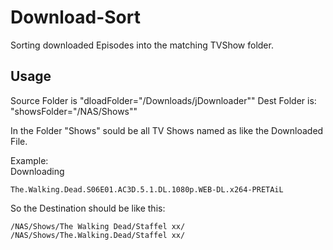 # Download-Sort
Sorting downloaded Episodes into the matching TVShow folder.

Usage
----
Source Folder is  "dloadFolder="/Downloads/jDownloader""
Dest Folder is:   "showsFolder="/NAS/Shows""

In the Folder "Shows" sould be all TV Shows named as like the Downloaded File.

Example:	
Downloading
	
	The.Walking.Dead.S06E01.AC3D.5.1.DL.1080p.WEB-DL.x264-PRETAiL

So the Destination should be like this:
	
	/NAS/Shows/The Walking Dead/Staffel xx/
	/NAS/Shows/The.Walking.Dead/Staffel xx/
			
